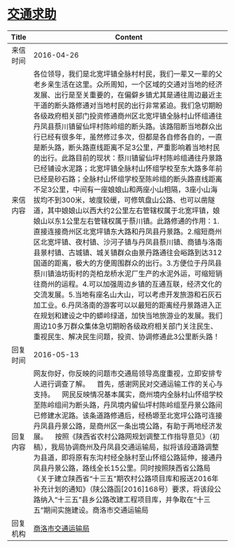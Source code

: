 # <a href="http://www.shangluo.gov.cn/zmhd/ldxxxx.jsp?urltype=leadermail.LeaderMailContentUrl&wbtreeid=1112&leadermailid=3600">交通求助</a>
| Title |                                                                                                                                                                                                                                                                                                                                                                Content                                                                                                                                                                                                                                                                                                                                                                |
|:-----:|---------------------------------------------------------------------------------------------------------------------------------------------------------------------------------------------------------------------------------------------------------------------------------------------------------------------------------------------------------------------------------------------------------------------------------------------------------------------------------------------------------------------------------------------------------------------------------------------------------------------------------------------------------------------------------------------------------------------------------------|
| 来信时间  | 2016-04-26                                                                                                                                                                                                                                                                                                                                                                                                                                                                                                                                                                                                                                                                                                                            |
| 来信内容  | 各位领导，我们是北宽坪镇全脉村村民，我们一辈又一辈的父老乡亲生活在这里。众所周知，一个区域的交通对当地的经济发展、出行是至关重要的，在偏僻乡镇尤其是通往周边最近主干道的断头路修通对当地村民的出行非常紧迫。我们急切期盼各级政府相关部门投资修通商州区北宽坪镇全脉村山怀组通往丹凤县蔡川镇留仙坪村陈岭组的断头路。该路阻断当地群众出行已经有很多年，虽然修过多次，但都是各自修各自的，一直是断头路，断头路直线距离不足3公里，严重影响着当地村民的出行。此路目前的现状：蔡川镇留仙坪村陈岭组通往丹景路已经铺设水泥路；北宽坪镇全脉村山怀组学校至东大路多年前已经是砂石路；全脉村山怀组学校至陈岭组的断头路直线距离不足3公里，中间有一座娘娘山和两座小山相隔，3座小山海拔均不到300米，坡度较缓，可修筑盘山公路、也可以凿隧道，其中娘娘山以西大约2公里左右管辖权属于北宽坪镇，娘娘山以东1公里左右管辖权属于蔡川镇。此路修通的作用：1.直接连接商州区北宽坪镇东大路和丹凤县丹景路。2.缩短商州区北宽坪镇、夜村镇、沙河子镇与丹凤县蔡川镇、商镇与洛南县景村镇、古城镇、城关镇群众由景丹路通往会峪路到达312国道的距离，极大的方便周围群众的出行。3.方便位于丹凤县蔡川镇油坊街村的尧柏龙桥水泥厂生产的水泥外运，可缩短销往商州的运程。4.可以加强周边乡镇的互通互联，经济文化的交流发展。5.当地有座名山大山，可以考虑开发旅游和石灰石加工业。6.丹凤洛南的游客可以以最短的距离经丹景路进入正在规划和建设之中的蟒岭绿道，加快当地旅游业的发展。我们周边10多万群众集体急切期盼各级政府相关部门关注民生、重视民生、解决民生问题，投资、协调修通此3公里断头路！ |
| 回复时间  | 2016-05-13                                                                                                                                                                                                                                                                                                                                                                                                                                                                                                                                                                                                                                                                                                                            |
| 回复内容  | 网友你好，你反映的问题市交通局领导高度重视，立即安排专人进行调查了解。    首先，感谢网民对交通运输工作的关心与支持。    网民反映情况基本属实，商州境内全脉村山怀组学校至陈岭组间为断头路，丹凤境内留仙坪村陈岭组至丹景公路间已修建水泥路。该条道路修通后，经杨塬至北宽坪公路可连接丹凤县丹景公路，是商州区一条出境公路，有助于两地经济发展。    按照《陕西省农村公路网规划调整工作指导意见》（初稿），我局协调商州及丹凤县交通运输局，拟将该段道路调整为县道，即将原有东沟村经全脉村至山怀组公路延伸，接通丹凤县丹景公路，路线全长15公里。同时按照陕西省公路局《关于建立陕西省“十三五”期农村公路项目库和报送2016年补充计划的通知》（陕公路函[2016]168号）要求，将该段公路纳入“十三五”县乡公路改建工程项目库，并争取在“十三五”期间实施建设。商洛市交通运输局                                                                                                                                                                                                                                                                                                                                        |
| 回复机构  | <a href="../../categories/agencies/商洛市交通运输局.md">商洛市交通运输局</a>                                                                                                                                                                                                                                                                                                                                                                                                                                                                                                                                                                                                                                                                          |